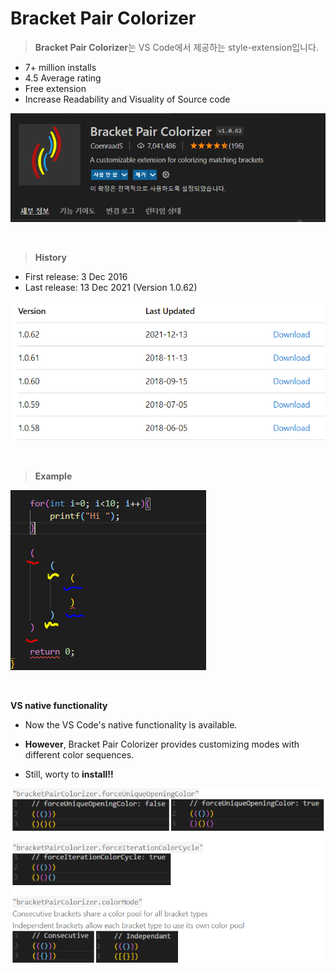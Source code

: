 # Bracket Pair Colorizer

>**Bracket Pair Colorizer**는 VS Code에서 제공하는 style-extension입니다.

- 7+ million installs
- 4.5 Average rating
- Free extension
- Increase Readability and Visuality of Source code

![image](bracket.png)

<br>

>**History**

- First release: 3 Dec 2016
- Last release: 13 Dec 2021 (Version 1.0.62)

![version](version.png)

<br>

>**Example**

![capture](capture.png)


<br>

**VS native functionality**

- Now the VS Code's native functionality is available.

- **However**, Bracket Pair Colorizer provides customizing modes with different color sequences.
- Still, worty to **install!!**

![customize](customize.png)
